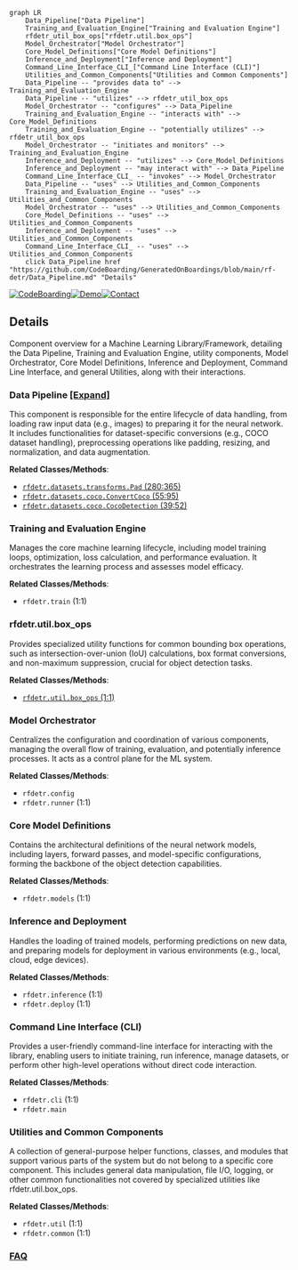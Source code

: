 ```mermaid
graph LR
    Data_Pipeline["Data Pipeline"]
    Training_and_Evaluation_Engine["Training and Evaluation Engine"]
    rfdetr_util_box_ops["rfdetr.util.box_ops"]
    Model_Orchestrator["Model Orchestrator"]
    Core_Model_Definitions["Core Model Definitions"]
    Inference_and_Deployment["Inference and Deployment"]
    Command_Line_Interface_CLI_["Command Line Interface (CLI)"]
    Utilities_and_Common_Components["Utilities and Common Components"]
    Data_Pipeline -- "provides data to" --> Training_and_Evaluation_Engine
    Data_Pipeline -- "utilizes" --> rfdetr_util_box_ops
    Model_Orchestrator -- "configures" --> Data_Pipeline
    Training_and_Evaluation_Engine -- "interacts with" --> Core_Model_Definitions
    Training_and_Evaluation_Engine -- "potentially utilizes" --> rfdetr_util_box_ops
    Model_Orchestrator -- "initiates and monitors" --> Training_and_Evaluation_Engine
    Inference_and_Deployment -- "utilizes" --> Core_Model_Definitions
    Inference_and_Deployment -- "may interact with" --> Data_Pipeline
    Command_Line_Interface_CLI_ -- "invokes" --> Model_Orchestrator
    Data_Pipeline -- "uses" --> Utilities_and_Common_Components
    Training_and_Evaluation_Engine -- "uses" --> Utilities_and_Common_Components
    Model_Orchestrator -- "uses" --> Utilities_and_Common_Components
    Core_Model_Definitions -- "uses" --> Utilities_and_Common_Components
    Inference_and_Deployment -- "uses" --> Utilities_and_Common_Components
    Command_Line_Interface_CLI_ -- "uses" --> Utilities_and_Common_Components
    click Data_Pipeline href "https://github.com/CodeBoarding/GeneratedOnBoardings/blob/main/rf-detr/Data_Pipeline.md" "Details"
```

[![CodeBoarding](https://img.shields.io/badge/Generated%20by-CodeBoarding-9cf?style=flat-square)](https://github.com/CodeBoarding/GeneratedOnBoardings)[![Demo](https://img.shields.io/badge/Try%20our-Demo-blue?style=flat-square)](https://www.codeboarding.org/demo)[![Contact](https://img.shields.io/badge/Contact%20us%20-%20contact@codeboarding.org-lightgrey?style=flat-square)](mailto:contact@codeboarding.org)

## Details

Component overview for a Machine Learning Library/Framework, detailing the Data Pipeline, Training and Evaluation Engine, utility components, Model Orchestrator, Core Model Definitions, Inference and Deployment, Command Line Interface, and general Utilities, along with their interactions.

### Data Pipeline [[Expand]](./Data_Pipeline.md)
This component is responsible for the entire lifecycle of data handling, from loading raw input data (e.g., images) to preparing it for the neural network. It includes functionalities for dataset-specific conversions (e.g., COCO dataset handling), preprocessing operations like padding, resizing, and normalization, and data augmentation.


**Related Classes/Methods**:

- <a href="https://github.com/roboflow/rf-detr/blob/develop/rfdetr/datasets/transforms.py#L280-L365" target="_blank" rel="noopener noreferrer">`rfdetr.datasets.transforms.Pad` (280:365)</a>
- <a href="https://github.com/roboflow/rf-detr/blob/develop/rfdetr/datasets/coco.py#L55-L95" target="_blank" rel="noopener noreferrer">`rfdetr.datasets.coco.ConvertCoco` (55:95)</a>
- <a href="https://github.com/roboflow/rf-detr/blob/develop/rfdetr/datasets/coco.py#L39-L52" target="_blank" rel="noopener noreferrer">`rfdetr.datasets.coco.CocoDetection` (39:52)</a>


### Training and Evaluation Engine
Manages the core machine learning lifecycle, including model training loops, optimization, loss calculation, and performance evaluation. It orchestrates the learning process and assesses model efficacy.


**Related Classes/Methods**:

- `rfdetr.train` (1:1)


### rfdetr.util.box_ops
Provides specialized utility functions for common bounding box operations, such as intersection-over-union (IoU) calculations, box format conversions, and non-maximum suppression, crucial for object detection tasks.


**Related Classes/Methods**:

- <a href="https://github.com/roboflow/rf-detr/blob/develop/rfdetr/util/box_ops.py#L1-L1" target="_blank" rel="noopener noreferrer">`rfdetr.util.box_ops` (1:1)</a>


### Model Orchestrator
Centralizes the configuration and coordination of various components, managing the overall flow of training, evaluation, and potentially inference processes. It acts as a control plane for the ML system.


**Related Classes/Methods**:

- `rfdetr.config`
- `rfdetr.runner` (1:1)


### Core Model Definitions
Contains the architectural definitions of the neural network models, including layers, forward passes, and model-specific configurations, forming the backbone of the object detection capabilities.


**Related Classes/Methods**:

- `rfdetr.models` (1:1)


### Inference and Deployment
Handles the loading of trained models, performing predictions on new data, and preparing models for deployment in various environments (e.g., local, cloud, edge devices).


**Related Classes/Methods**:

- `rfdetr.inference` (1:1)
- `rfdetr.deploy` (1:1)


### Command Line Interface (CLI)
Provides a user-friendly command-line interface for interacting with the library, enabling users to initiate training, run inference, manage datasets, or perform other high-level operations without direct code interaction.


**Related Classes/Methods**:

- `rfdetr.cli` (1:1)
- `rfdetr.main`


### Utilities and Common Components
A collection of general-purpose helper functions, classes, and modules that support various parts of the system but do not belong to a specific core component. This includes general data manipulation, file I/O, logging, or other common functionalities not covered by specialized utilities like rfdetr.util.box_ops.


**Related Classes/Methods**:

- `rfdetr.util` (1:1)
- `rfdetr.common` (1:1)




### [FAQ](https://github.com/CodeBoarding/GeneratedOnBoardings/tree/main?tab=readme-ov-file#faq)